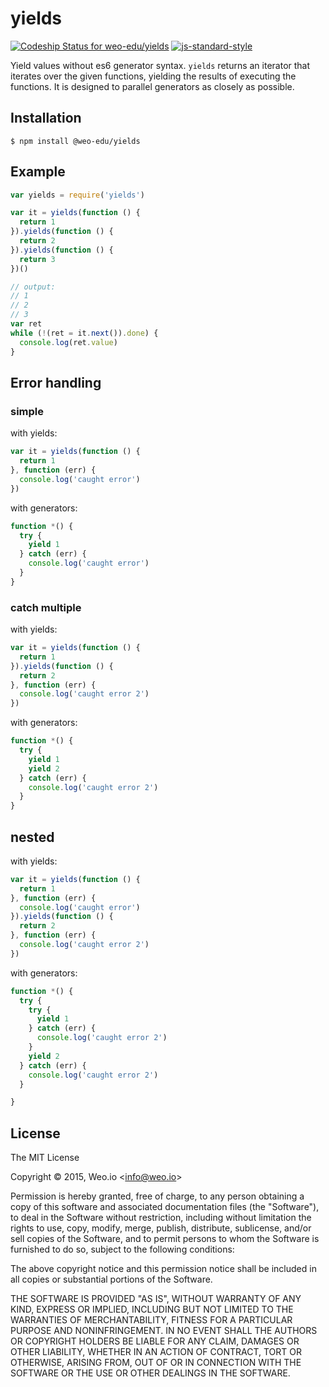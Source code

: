 
# yields

[![Codeship Status for weo-edu/yields](https://img.shields.io/codeship/45395b00-3d8c-0133-46c6-42a3d0552738/master.svg)](https://codeship.com/projects/102525)  [![js-standard-style](https://img.shields.io/badge/code%20style-standard-brightgreen.svg?style=flat)](https://github.com/feross/standard)

Yield values without es6 generator syntax. `yields` returns an iterator that iterates over the given functions, yielding the results of executing the functions. It is designed to parallel generators as closely as possible.

## Installation

    $ npm install @weo-edu/yields

## Example

```js
var yields = require('yields')

var it = yields(function () {
  return 1
}).yields(function () {
  return 2
}).yields(function () {
  return 3
})()

// output:
// 1
// 2
// 3
var ret
while (!(ret = it.next()).done) {
  console.log(ret.value)
}

```

## Error handling

### simple

with yields:
```js
var it = yields(function () {
  return 1
}, function (err) {
  console.log('caught error')
})
```

with generators:
```js
function *() {
  try {
    yield 1
  } catch (err) {
    console.log('caught error')
  }
}
```

### catch multiple

with yields:
```js
var it = yields(function () {
  return 1
}).yields(function () {
  return 2
}, function (err) {
  console.log('caught error 2')
})
```

with generators:
```js
function *() {
  try {
    yield 1
    yield 2
  } catch (err) {
    console.log('caught error 2')
  }
}
```

## nested

with yields:
```js
var it = yields(function () {
  return 1
}, function (err) {
  console.log('caught error')
}).yields(function () {
  return 2
}, function (err) {
  console.log('caught error 2')
})
```

with generators:
```js
function *() {
  try {
    try {
      yield 1
    } catch (err) {
      console.log('caught error 2')
    }
    yield 2
  } catch (err) {
    console.log('caught error 2')
  }

}
```

## License

The MIT License

Copyright &copy; 2015, Weo.io &lt;info@weo.io&gt;

Permission is hereby granted, free of charge, to any person obtaining a copy of this software and associated documentation files (the "Software"), to deal in the Software without restriction, including without limitation the rights to use, copy, modify, merge, publish, distribute, sublicense, and/or sell copies of the Software, and to permit persons to whom the Software is furnished to do so, subject to the following conditions:

The above copyright notice and this permission notice shall be included in all copies or substantial portions of the Software.

THE SOFTWARE IS PROVIDED "AS IS", WITHOUT WARRANTY OF ANY KIND, EXPRESS OR IMPLIED, INCLUDING BUT NOT LIMITED TO THE WARRANTIES OF MERCHANTABILITY, FITNESS FOR A PARTICULAR PURPOSE AND NONINFRINGEMENT. IN NO EVENT SHALL THE AUTHORS OR COPYRIGHT HOLDERS BE LIABLE FOR ANY CLAIM, DAMAGES OR OTHER LIABILITY, WHETHER IN AN ACTION OF CONTRACT, TORT OR OTHERWISE, ARISING FROM, OUT OF OR IN CONNECTION WITH THE SOFTWARE OR THE USE OR OTHER DEALINGS IN THE SOFTWARE.
